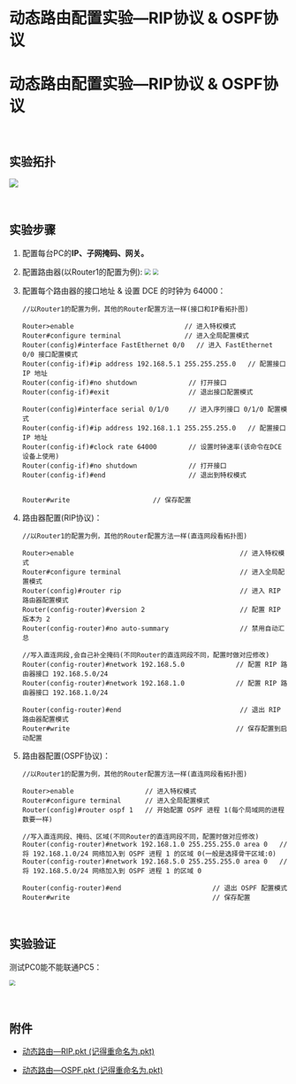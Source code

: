 # 动态路由配置实验—RIP协议 & OSPF协议

# 动态路由配置实验—RIP协议 & OSPF协议

​	

## 实验拓扑

![](https://pic.imgdb.cn/item/64b7d85d1ddac507cc570d6e.jpg)

​	

## 实验步骤

1. 配置每台PC的**IP、子网掩码、网关。**

3. 配置路由器(以Router1的配置为例):
   <img src="https://pic.imgdb.cn/item/64b7ce361ddac507cc31a91c.jpg" style="zoom:67%;" />
   <img src="https://pic.imgdb.cn/item/64b7cefb1ddac507cc347287.jpg" style="zoom:67%;" />

4. 配置每个路由器的接口地址 & 设置 DCE 的时钟为 64000：

   ```
   //以Router1的配置为例，其他的Router配置方法一样(接口和IP看拓扑图)
   
   Router>enable                            // 进入特权模式
   Router#configure terminal                // 进入全局配置模式
   Router(config)#interface FastEthernet 0/0   // 进入 FastEthernet 0/0 接口配置模式
   Router(config-if)#ip address 192.168.5.1 255.255.255.0   // 配置接口 IP 地址
   Router(config-if)#no shutdown             // 打开接口
   Router(config-if)#exit                    // 退出接口配置模式
   
   Router(config)#interface serial 0/1/0     // 进入序列接口 0/1/0 配置模式
   Router(config-if)#ip address 192.168.1.1 255.255.255.0   // 配置接口 IP 地址
   Router(config-if)#clock rate 64000        // 设置时钟速率(该命令在DCE设备上使用)
   Router(config-if)#no shutdown             // 打开接口
   Router(config-if)#end                     // 退出到特权模式
   
   
   Router#write                     // 保存配置
   ```


4. 路由器配置(RIP协议)：

   ```
   //以Router1的配置为例，其他的Router配置方法一样(直连网段看拓扑图)
   
   Router>enable                                          // 进入特权模式
   Router#configure terminal                              // 进入全局配置模式
   Router(config)#router rip                              // 进入 RIP 路由器配置模式
   Router(config-router)#version 2                        // 配置 RIP 版本为 2
   Router(config-router)#no auto-summary                  // 禁用自动汇总
   
   //写入直连网段,会自己补全掩码(不同Router的直连网段不同，配置时做对应修改)
   Router(config-router)#network 192.168.5.0             // 配置 RIP 路由器接口 192.168.5.0/24
   Router(config-router)#network 192.168.1.0             // 配置 RIP 路由器接口 192.168.1.0/24
   
   Router(config-router)#end                              // 退出 RIP 路由器配置模式
   Router#write                                          // 保存配置到启动配置
   ```

5. 路由器配置(OSPF协议)：

   ```
   //以Router1的配置为例，其他的Router配置方法一样(直连网段看拓扑图)
   
   Router>enable                  // 进入特权模式
   Router#configure terminal      // 进入全局配置模式
   Router(config)#router ospf 1   // 开始配置 OSPF 进程 1(每个局域网的进程数要一样)
   
   //写入直连网段、掩码、区域(不同Router的直连网段不同，配置时做对应修改)
   Router(config-router)#network 192.168.1.0 255.255.255.0 area 0   // 将 192.168.1.0/24 网络加入到 OSPF 进程 1 的区域 0(一般是选择骨干区域:0)
   Router(config-router)#network 192.168.5.0 255.255.255.0 area 0   // 将 192.168.5.0/24 网络加入到 OSPF 进程 1 的区域 0
   
   Router(config-router)#end                       // 退出 OSPF 配置模式
   Router#write                                    // 保存配置
   ```

​	

## 实验验证

测试PC0能不能联通PC5：

<img src="https://pic.imgdb.cn/item/64b9096d1ddac507cce14779.jpg" style="zoom:67%;" />

​	

## 附件

- [动态路由—RIP.pkt (记得重命名为.pkt)](https://wutongliran.lanzoum.com/iHCkc1315p0b)

- [动态路由—OSPF.pkt (记得重命名为.pkt)](https://wutongliran.lanzoum.com/i9Jxo1317ygd)
